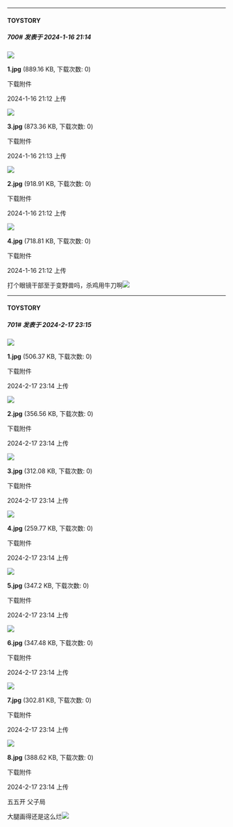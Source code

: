 
*****

####  TOYSTORY  
##### 700#       发表于 2024-1-16 21:14

<img src="https://img.saraba1st.com/forum/202401/16/211228yjb1uj58jbbbuuuh.jpg" referrerpolicy="no-referrer">

<strong>1.jpg</strong> (889.16 KB, 下载次数: 0)

下载附件

2024-1-16 21:12 上传

<img src="https://img.saraba1st.com/forum/202401/16/211314gn6r3r5lg66mlgml.jpg" referrerpolicy="no-referrer">

<strong>3.jpg</strong> (873.36 KB, 下载次数: 0)

下载附件

2024-1-16 21:13 上传

<img src="https://img.saraba1st.com/forum/202401/16/211236c00a0j566iei92jz.jpg" referrerpolicy="no-referrer">

<strong>2.jpg</strong> (918.91 KB, 下载次数: 0)

下载附件

2024-1-16 21:12 上传

<img src="https://img.saraba1st.com/forum/202401/16/211245vb7ttetimt7tbter.jpg" referrerpolicy="no-referrer">

<strong>4.jpg</strong> (718.81 KB, 下载次数: 0)

下载附件

2024-1-16 21:12 上传

打个眼镜干部至于变野兽吗，杀鸡用牛刀啊<img src="https://static.saraba1st.com/image/smiley/face2017/218.png" referrerpolicy="no-referrer">

*****

####  TOYSTORY  
##### 701#       发表于 2024-2-17 23:15

<img src="https://img.saraba1st.com/forum/202402/17/231426r3e6gy666uebr5pb.jpg" referrerpolicy="no-referrer">

<strong>1.jpg</strong> (506.37 KB, 下载次数: 0)

下载附件

2024-2-17 23:14 上传

<img src="https://img.saraba1st.com/forum/202402/17/231428y5mzn6amldztmnde.jpg" referrerpolicy="no-referrer">

<strong>2.jpg</strong> (356.56 KB, 下载次数: 0)

下载附件

2024-2-17 23:14 上传

<img src="https://img.saraba1st.com/forum/202402/17/231430dg8hhs8t2xkg0wdk.jpg" referrerpolicy="no-referrer">

<strong>3.jpg</strong> (312.08 KB, 下载次数: 0)

下载附件

2024-2-17 23:14 上传

<img src="https://img.saraba1st.com/forum/202402/17/231431m9ylys9s49vdehdi.jpg" referrerpolicy="no-referrer">

<strong>4.jpg</strong> (259.77 KB, 下载次数: 0)

下载附件

2024-2-17 23:14 上传

<img src="https://img.saraba1st.com/forum/202402/17/231433yka85jjeukgkbrfr.jpg" referrerpolicy="no-referrer">

<strong>5.jpg</strong> (347.2 KB, 下载次数: 0)

下载附件

2024-2-17 23:14 上传

<img src="https://img.saraba1st.com/forum/202402/17/231434l3pyes8z2t2z2stp.jpg" referrerpolicy="no-referrer">

<strong>6.jpg</strong> (347.48 KB, 下载次数: 0)

下载附件

2024-2-17 23:14 上传

<img src="https://img.saraba1st.com/forum/202402/17/231436e9n9nfo2mkxwkrmf.jpg" referrerpolicy="no-referrer">

<strong>7.jpg</strong> (302.81 KB, 下载次数: 0)

下载附件

2024-2-17 23:14 上传

<img src="https://img.saraba1st.com/forum/202402/17/231438zhu8uk6tbzrmu6b0.jpg" referrerpolicy="no-referrer">

<strong>8.jpg</strong> (388.62 KB, 下载次数: 0)

下载附件

2024-2-17 23:14 上传

五五开 父子局

大腿画得还是这么烂<img src="https://static.saraba1st.com/image/smiley/face2017/015.png" referrerpolicy="no-referrer">

